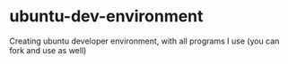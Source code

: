 # ubuntu-dev-environment
Creating ubuntu developer environment, with all programs I use (you can fork and use as well)
